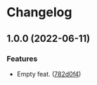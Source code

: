 # Changelog

## 1.0.0 (2022-06-11)


### Features

* Empty feat. ([782d0f4](https://github.com/vincent-herlemont/bats-tools/commit/782d0f489a14831b64962be134b4c077a3a0ad1c))
